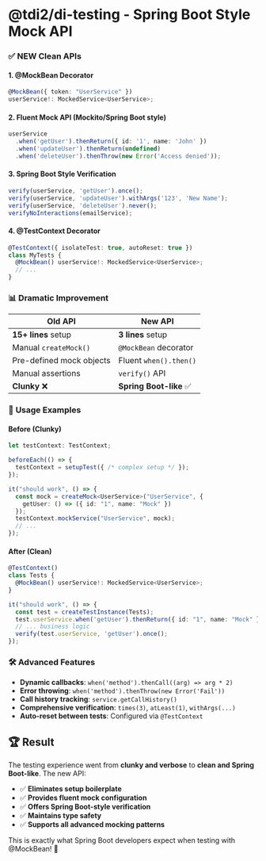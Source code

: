# @tdi2/di-testing - Spring Boot Style Mock API

### ✅ **NEW Clean APIs**

#### 1. **@MockBean Decorator** 
```typescript
@MockBean({ token: "UserService" })
userService!: MockedService<UserService>;
```

#### 2. **Fluent Mock API** (Mockito/Spring Boot style)
```typescript
userService
  .when('getUser').thenReturn({ id: '1', name: 'John' })
  .when('updateUser').thenReturn(undefined)
  .when('deleteUser').thenThrow(new Error('Access denied'));
```

#### 3. **Spring Boot Style Verification**
```typescript
verify(userService, 'getUser').once();
verify(userService, 'updateUser').withArgs('123', 'New Name');
verify(userService, 'deleteUser').never();
verifyNoInteractions(emailService);
```

#### 4. **@TestContext Decorator** 
```typescript
@TestContext({ isolateTest: true, autoReset: true })
class MyTests {
  @MockBean() userService!: MockedService<UserService>;
  // ...
}
```

### 📊 **Dramatic Improvement**

| Old API | New API |
|---------|---------|
| **15+ lines** setup | **3 lines** setup |
| Manual `createMock()` | `@MockBean` decorator |
| Pre-defined mock objects | Fluent `when().then()` |
| Manual assertions | `verify()` API |
| **Clunky** ❌ | **Spring Boot-like** ✅ |

### 🚀 **Usage Examples**

#### Before (Clunky)
```typescript
let testContext: TestContext;

beforeEach(() => {
  testContext = setupTest({ /* complex setup */ });
});

it("should work", () => {
  const mock = createMock<UserService>("UserService", {
    getUser: () => ({ id: "1", name: "Mock" })
  });
  testContext.mockService("UserService", mock);
  // ...
});
```

#### After (Clean)
```typescript
@TestContext()
class Tests {
  @MockBean() userService!: MockedService<UserService>;
}

it("should work", () => {
  const test = createTestInstance(Tests);
  test.userService.when('getUser').thenReturn({ id: "1", name: "Mock" });
  // ... business logic
  verify(test.userService, 'getUser').once();
});
```

### 🛠 **Advanced Features**

- **Dynamic callbacks**: `when('method').thenCall((arg) => arg * 2)`
- **Error throwing**: `when('method').thenThrow(new Error('Fail'))`
- **Call history tracking**: `service.getCallHistory()`
- **Comprehensive verification**: `times(3)`, `atLeast(1)`, `withArgs(...)`
- **Auto-reset between tests**: Configured via `@TestContext`

## 🏆 **Result**

The testing experience went from **clunky and verbose** to **clean and Spring Boot-like**. The new API:

- ✅ **Eliminates setup boilerplate** 
- ✅ **Provides fluent mock configuration**
- ✅ **Offers Spring Boot-style verification**
- ✅ **Maintains type safety**
- ✅ **Supports all advanced mocking patterns**

This is exactly what Spring Boot developers expect when testing with @MockBean! 🎉